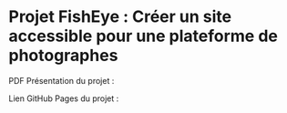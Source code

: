# Projet FishEye : Créer un site accessible pour une plateforme de photographes

PDF Présentation du projet : 

Lien GitHub Pages du projet : 

